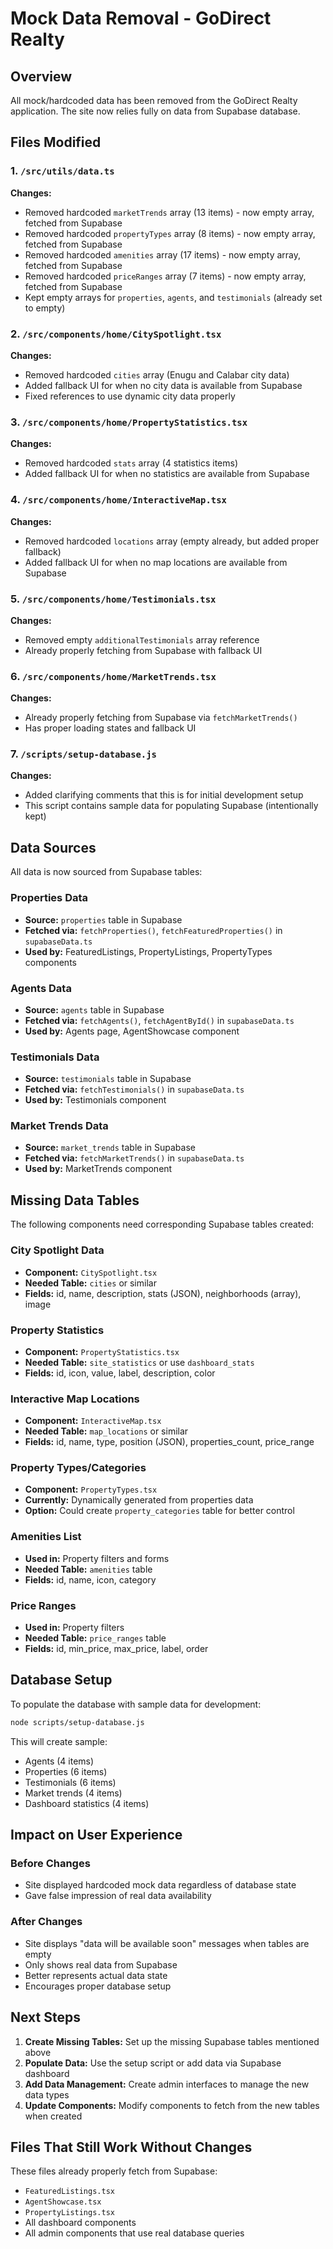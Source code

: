 # Mock Data Removal - GoDirect Realty

## Overview

All mock/hardcoded data has been removed from the GoDirect Realty application. The site now relies fully on data from Supabase database.

## Files Modified

### 1. `/src/utils/data.ts`
**Changes:**
- Removed hardcoded `marketTrends` array (13 items) - now empty array, fetched from Supabase
- Removed hardcoded `propertyTypes` array (8 items) - now empty array, fetched from Supabase  
- Removed hardcoded `amenities` array (17 items) - now empty array, fetched from Supabase
- Removed hardcoded `priceRanges` array (7 items) - now empty array, fetched from Supabase
- Kept empty arrays for `properties`, `agents`, and `testimonials` (already set to empty)

### 2. `/src/components/home/CitySpotlight.tsx`
**Changes:**
- Removed hardcoded `cities` array (Enugu and Calabar city data)
- Added fallback UI for when no city data is available from Supabase
- Fixed references to use dynamic city data properly

### 3. `/src/components/home/PropertyStatistics.tsx`
**Changes:**
- Removed hardcoded `stats` array (4 statistics items)
- Added fallback UI for when no statistics are available from Supabase

### 4. `/src/components/home/InteractiveMap.tsx`
**Changes:**
- Removed hardcoded `locations` array (empty already, but added proper fallback)
- Added fallback UI for when no map locations are available from Supabase

### 5. `/src/components/home/Testimonials.tsx`
**Changes:**
- Removed empty `additionalTestimonials` array reference
- Already properly fetching from Supabase with fallback UI

### 6. `/src/components/home/MarketTrends.tsx`
**Changes:**
- Already properly fetching from Supabase via `fetchMarketTrends()`
- Has proper loading states and fallback UI

### 7. `/scripts/setup-database.js`
**Changes:**
- Added clarifying comments that this is for initial development setup
- This script contains sample data for populating Supabase (intentionally kept)

## Data Sources

All data is now sourced from Supabase tables:

### Properties Data
- **Source:** `properties` table in Supabase
- **Fetched via:** `fetchProperties()`, `fetchFeaturedProperties()` in `supabaseData.ts`
- **Used by:** FeaturedListings, PropertyListings, PropertyTypes components

### Agents Data  
- **Source:** `agents` table in Supabase
- **Fetched via:** `fetchAgents()`, `fetchAgentById()` in `supabaseData.ts`
- **Used by:** Agents page, AgentShowcase component

### Testimonials Data
- **Source:** `testimonials` table in Supabase  
- **Fetched via:** `fetchTestimonials()` in `supabaseData.ts`
- **Used by:** Testimonials component

### Market Trends Data
- **Source:** `market_trends` table in Supabase
- **Fetched via:** `fetchMarketTrends()` in `supabaseData.ts`
- **Used by:** MarketTrends component

## Missing Data Tables

The following components need corresponding Supabase tables created:

### City Spotlight Data
- **Component:** `CitySpotlight.tsx`
- **Needed Table:** `cities` or similar
- **Fields:** id, name, description, stats (JSON), neighborhoods (array), image

### Property Statistics
- **Component:** `PropertyStatistics.tsx` 
- **Needed Table:** `site_statistics` or use `dashboard_stats`
- **Fields:** id, icon, value, label, description, color

### Interactive Map Locations
- **Component:** `InteractiveMap.tsx`
- **Needed Table:** `map_locations` or similar
- **Fields:** id, name, type, position (JSON), properties_count, price_range

### Property Types/Categories
- **Component:** `PropertyTypes.tsx`
- **Currently:** Dynamically generated from properties data
- **Option:** Could create `property_categories` table for better control

### Amenities List
- **Used in:** Property filters and forms
- **Needed Table:** `amenities` table
- **Fields:** id, name, icon, category

### Price Ranges
- **Used in:** Property filters
- **Needed Table:** `price_ranges` table  
- **Fields:** id, min_price, max_price, label, order

## Database Setup

To populate the database with sample data for development:

```bash
node scripts/setup-database.js
```

This will create sample:
- Agents (4 items)
- Properties (6 items)
- Testimonials (6 items)
- Market trends (4 items)
- Dashboard statistics (4 items)

## Impact on User Experience

### Before Changes
- Site displayed hardcoded mock data regardless of database state
- Gave false impression of real data availability

### After Changes  
- Site displays "data will be available soon" messages when tables are empty
- Only shows real data from Supabase
- Better represents actual data state
- Encourages proper database setup

## Next Steps

1. **Create Missing Tables:** Set up the missing Supabase tables mentioned above
2. **Populate Data:** Use the setup script or add data via Supabase dashboard
3. **Add Data Management:** Create admin interfaces to manage the new data types
4. **Update Components:** Modify components to fetch from the new tables when created

## Files That Still Work Without Changes

These files already properly fetch from Supabase:
- `FeaturedListings.tsx` 
- `AgentShowcase.tsx`
- `PropertyListings.tsx`
- All dashboard components
- All admin components that use real database queries
